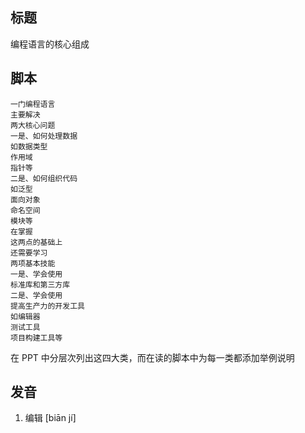 ## 标题

编程语言的核心组成

## 脚本

```
一门编程语言
主要解决
两大核心问题
一是、如何处理数据
如数据类型
作用域
指针等
二是、如何组织代码
如泛型
面向对象
命名空间
模块等
在掌握
这两点的基础上
还需要学习
两项基本技能
一是、学会使用
标准库和第三方库
二是、学会使用
提高生产力的开发工具
如编辑器
测试工具
项目构建工具等
```

在 PPT 中分层次列出这四大类，而在读的脚本中为每一类都添加举例说明

## 发音

1. 编辑 [biān jí]
